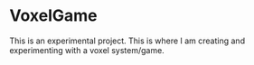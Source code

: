 # VoxelGame
This is an experimental project. This is where I am creating and experimenting with a voxel system/game.
